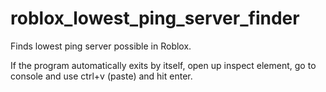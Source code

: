 # roblox_lowest_ping_server_finder
Finds lowest ping server possible in Roblox.

If the program automatically exits by itself, open up inspect element, go to console and use ctrl+v (paste) and hit enter.
